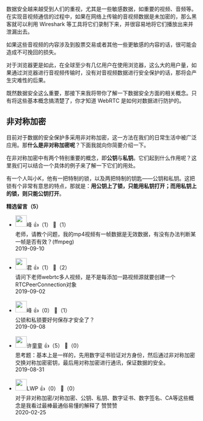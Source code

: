数据安全越来越受到人们的重视，尤其是一些敏感数据，如重要的视频、音频等。在实现音视频通信的过程中，如果在网络上传输的音视频数据是未加密的，那么黑客就可以利用 Wireshark 等工具将它们录制下来，并很容易地将它们播放出来并泄漏出去。

如果这些音视频的内容涉及到股票交易或者其他一些更敏感的内容的话，很可能会造成不可挽回的损失。

对于浏览器更是如此，在全球至少有几亿用户在使用浏览器，这么大的用户量，如果通过浏览器进行音视频传输时，没有对音视频数据进行安全保护的话，那将会产生灾难性的后果。

既然数据安全这么重要，那接下来我将带你了解一下数据安全方面的相关概念。只有将这些基本概念搞清楚了，你才知道 WebRTC 是如何对数据进行防护的。

## 非对称加密

目前对于数据的安全保护多采用非对称加密，这一方法在我们的日常生活中被广泛应用。那**什么是非对称加密呢**？下面我就向你简要介绍一下。

在非对称加密中有两个特别重要的概念，即**公钥**与**私钥**。它们起到什么作用呢？这里我们可以结合一个具体的例子来了解一下它们的用处。

有一个人叫小K，他有一把特制的锁，以及两把特制的钥匙——公钥和私钥。这把锁有个非常有意思的特点，那就是：**用公钥上了锁，只能用私钥打开；而用私钥上的锁，则只能公钥打开**。
<div><strong>精选留言（5）</strong></div><ul>
<li><img src="https://static001.geekbang.org/account/avatar/00/12/d2/8a/57dcd0c7.jpg" width="30px"><span>峰</span> 👍（1） 💬（1）<div>老师，请教个问题，我的mp4视频有一帧数据是无效数据，有没有办法判断某一帧是否有效？(ffmpeg)</div>2019-09-10</li><br/><li><img src="https://thirdwx.qlogo.cn/mmopen/vi_32/u9oss767Kxzbl3SVgibUzngqMiafndGzA43bgPTw8BRvTCGicAl5La5HfZJm9rTYQJBE65TkePiaVEtMDquUIaEOAg/132" width="30px"><span>君</span> 👍（1） 💬（2）<div>请问下老师webrtc多人视频，是不是每添加一路视频源就要创建一个RTCPeerConnection对象</div>2019-09-02</li><br/><li><img src="https://static001.geekbang.org/account/avatar/00/12/d2/8a/57dcd0c7.jpg" width="30px"><span>峰</span> 👍（0） 💬（1）<div>公锁和私锁要好何保存才安全了？</div>2019-09-08</li><br/><li><img src="https://static001.geekbang.org/account/avatar/00/0f/4d/fd/0aa0e39f.jpg" width="30px"><span>许童童</span> 👍（5） 💬（0）<div>思考题：基本上是一样的，先用数字证书验证对方身份，然后通过非对称加密交换对称加密密钥，最后用对称加密进行通讯，保证数据的安全。</div>2019-08-31</li><br/><li><img src="https://static001.geekbang.org/account/avatar/00/11/42/4b/fa2dc54c.jpg" width="30px"><span>LWP</span> 👍（0） 💬（0）<div>对于非对称加密&#47;对称加密、公钥、私钥、数字证书、数字签名、CA等这些概念是我看过最棒最通俗易懂的解释了 赞赞赞</div>2020-02-25</li><br/>
</ul>